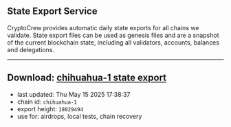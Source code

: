 ## State Export Service
CryptoCrew provides automatic daily state exports for all chains we validate. State export files can be used as genesis files and are a snapshot of the current blockchain state, including all validators, accounts, balances and delegations.

---
**Download: [chihuahua-1 state export](https://dl-eu2.ccvalidators.com/SERVICE/chihuahua/chihuahua-1_export_18029494.json)**
---

- last updated: Thu May 15 2025 17:38:37
- chain id: `chihuahua-1`
- export height: `18029494`
- use for: airdrops, local tests, chain recovery
